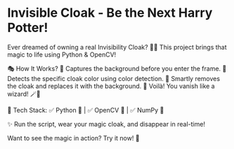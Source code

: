 # Invisible Cloak - Be the Next Harry Potter!
Ever dreamed of owning a real Invisibility Cloak? 🧥✨ This project brings that magic to life using Python & OpenCV!

🎭 How It Works?
🔹 Captures the background before you enter the frame.
🔹 Detects the specific cloak color using color detection.
🔹 Smartly removes the cloak and replaces it with the background.
🔹 Voilà! You vanish like a wizard! 🪄💨

🚀 Tech Stack:
✅ Python 🐍 | ✅ OpenCV 🎥 | ✅ NumPy 🔢

✨ Run the script, wear your magic cloak, and disappear in real-time!

Want to see the magic in action? Try it now! 🚀
